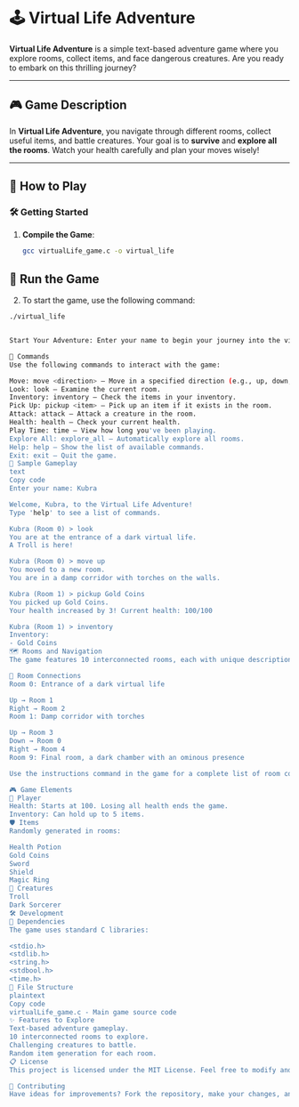 # 🕹️ Virtual Life Adventure

**Virtual Life Adventure** is a simple text-based adventure game where you explore rooms, collect items, and face dangerous creatures. Are you ready to embark on this thrilling journey?

---

## 🎮 Game Description

In **Virtual Life Adventure**, you navigate through different rooms, collect useful items, and battle creatures. Your goal is to **survive** and **explore all the rooms**. Watch your health carefully and plan your moves wisely!

---

## 🚀 How to Play

### 🛠️ Getting Started

1. **Compile the Game**:
   ```bash
   gcc virtualLife_game.c -o virtual_life

## 🚀 Run the Game

2. To start the game, use the following command:

  ```bash
  ./virtual_life


Start Your Adventure: Enter your name to begin your journey into the virtual life.

📜 Commands
Use the following commands to interact with the game:

Move: move <direction> – Move in a specified direction (e.g., up, down, left, right).
Look: look – Examine the current room.
Inventory: inventory – Check the items in your inventory.
Pick Up: pickup <item> – Pick up an item if it exists in the room.
Attack: attack – Attack a creature in the room.
Health: health – Check your current health.
Play Time: time – View how long you've been playing.
Explore All: explore_all – Automatically explore all rooms.
Help: help – Show the list of available commands.
Exit: exit – Quit the game.
🎲 Sample Gameplay
text
Copy code
Enter your name: Kubra

Welcome, Kubra, to the Virtual Life Adventure!
Type 'help' to see a list of commands.

Kubra (Room 0) > look
You are at the entrance of a dark virtual life.
A Troll is here!

Kubra (Room 0) > move up
You moved to a new room.
You are in a damp corridor with torches on the walls.

Kubra (Room 1) > pickup Gold Coins
You picked up Gold Coins.
Your health increased by 3! Current health: 100/100

Kubra (Room 1) > inventory
Inventory:
- Gold Coins
🗺️ Rooms and Navigation
The game features 10 interconnected rooms, each with unique descriptions and challenges.

🔗 Room Connections
Room 0: Entrance of a dark virtual life

Up → Room 1
Right → Room 2
Room 1: Damp corridor with torches

Up → Room 3
Down → Room 0
Right → Room 4
Room 9: Final room, a dark chamber with an ominous presence

Use the instructions command in the game for a complete list of room connections.

🎮 Game Elements
🧑 Player
Health: Starts at 100. Losing all health ends the game.
Inventory: Can hold up to 5 items.
🛡️ Items
Randomly generated in rooms:

Health Potion
Gold Coins
Sword
Shield
Magic Ring
👾 Creatures
Troll
Dark Sorcerer
🛠️ Development
🧩 Dependencies
The game uses standard C libraries:

<stdio.h>
<stdlib.h>
<string.h>
<stdbool.h>
<time.h>
📁 File Structure
plaintext
Copy code
virtualLife_game.c - Main game source code
✨ Features to Explore
Text-based adventure gameplay.
10 interconnected rooms to explore.
Challenging creatures to battle.
Random item generation for each room.
📋 License
This project is licensed under the MIT License. Feel free to modify and improve it!

🤝 Contributing
Have ideas for improvements? Fork the repository, make your changes, and submit a pull request. Let's make Virtual Life Adventure even better together!
